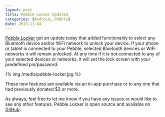 ```yaml
---
layout: post
title: Pebble Locker Updated
categories: [Android, Pebble]
date: 2013-11-04
---
```

[Pebble Locker](https://play.google.com/store/apps/details?id=com.lukekorth.pebblelocker) got an update 
today that added functionality to select any Bluetooth device and/or WiFi network to unlock your device.
If your phone or tablet is connected to your Pebble, selected Bluetooth devices or WiFi networks it will remain
unlocked. At any time if it is not connected to any of your selected devices or networks, it will set the lock
screen with your predefined pin/password.

<!--more-->

{% img /media/pebble-locker.jpg %}

These new features are available via an in-app purchase or to any one that had previously donated $3 or more.

As always, feel free to let me know if you have any issues or would like to see any other features.
Pebble Locker is open source and available on [GitHub](https://github.com/lkorth/pebble-locker).
